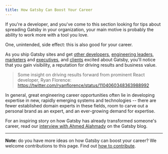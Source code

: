 ```yaml
---
title: How Gatsby Can Boost Your Career
---
```


If you're a developer, and you've come to this section looking for tips about spreading Gatsby in your organization, your main motive is probably the ability to work more with a tool you love.

One, unintended, side effect: this is also good for your career.

As you ship Gatsby sites and get [other developers](/docs/using-gatsby-professionally/winning-over-developers/), [engineering leaders](/docs/using-gatsby-professionally/winning-over-engineering-leaders/), [marketers](/docs/using-gatsby-professionally/winning-over-marketers/) and [executives](/docs/using-gatsby-professionally/winning-over-executives/), and [clients](/docs/using-gatsby-professionally/winning-over-clients/) excited about Gatsby, you'll notice that you gain visibility, a reputation for driving results and business value.

> Some insight on driving results forward from prominent React developer, Ryan Florence: https://twitter.com/ryanflorence/status/1104060348363988992

In general, great engineering career opportunities often lie in developing expertise in new, rapidly emerging systems and technologies -- there are fewer established domain experts in these fields, room to carve out a personal brand as an expert, and an ever-growing demand for expertise.

For an inspiring story on how Gatsby has already transformed someone's career, read our [interview with Ahmed Alahmady](/blog/2019-05-03-how-gatsby-helped-jump-start-my-engineering-career/) on the Gatsby blog.

---

**Note:** do you have more ideas on how Gatsby can boost your career? We welcome contributions to this page. Find out [how to contribute](/contributing/docs-contributions/).
